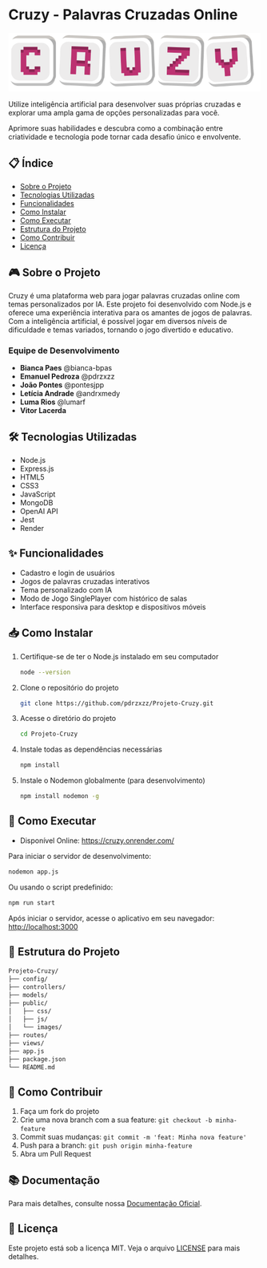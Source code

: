 # Cruzy - Palavras Cruzadas Online

![Cruzy Logo](public/stylesheets/images/logo.png)

Utilize inteligência artificial para desenvolver suas próprias cruzadas e explorar uma ampla gama de opções personalizadas para você.

Aprimore suas habilidades e descubra como a combinação entre criatividade e tecnologia pode tornar cada desafio único e envolvente.

## 📋 Índice

- [Sobre o Projeto](#sobre-o-projeto)
- [Tecnologias Utilizadas](#tecnologias-utilizadas)
- [Funcionalidades](#funcionalidades)
- [Como Instalar](#como-instalar)
- [Como Executar](#como-executar)
- [Estrutura do Projeto](#estrutura-do-projeto)
- [Como Contribuir](#como-contribuir)
- [Licença](#licença)

## 🎮 Sobre o Projeto

Cruzy é uma plataforma web para jogar palavras cruzadas online com temas personalizados por IA. Este projeto foi desenvolvido com Node.js e oferece uma experiência interativa para os amantes de jogos de palavras. Com a inteligência artificial, é possível jogar em diversos níveis de dificuldade e temas variados, tornando o jogo divertido e educativo.

### Equipe de Desenvolvimento

- **Bianca Paes** @bianca-bpas
- **Emanuel Pedroza** @pdrzxzz
- **João Pontes** @pontesjpp
- **Letícia Andrade** @andrxmedy
- **Luma Rios** @lumarf
- **Vitor Lacerda**

## 🛠 Tecnologias Utilizadas

- Node.js
- Express.js
- HTML5
- CSS3
- JavaScript
- MongoDB
- OpenAI API
- Jest
- Render

## ✨ Funcionalidades

- Cadastro e login de usuários
- Jogos de palavras cruzadas interativos
- Tema personalizado com IA
- Modo de Jogo SinglePlayer com histórico de salas
- Interface responsiva para desktop e dispositivos móveis

## 📥 Como Instalar

1. Certifique-se de ter o Node.js instalado em seu computador
   ```bash
   node --version
   ```

2. Clone o repositório do projeto
   ```bash
   git clone https://github.com/pdrzxzz/Projeto-Cruzy.git
   ```

3. Acesse o diretório do projeto
   ```bash
   cd Projeto-Cruzy
   ```

4. Instale todas as dependências necessárias
   ```bash
   npm install
   ```

5. Instale o Nodemon globalmente (para desenvolvimento)
   ```bash
   npm install nodemon -g
   ```

## 🚀 Como Executar

- Disponível Online: https://cruzy.onrender.com/

Para iniciar o servidor de desenvolvimento:

```bash
nodemon app.js
```

Ou usando o script predefinido:

```bash
npm run start
```

Após iniciar o servidor, acesse o aplicativo em seu navegador:
[http://localhost:3000](http://localhost:3000)

## 📁 Estrutura do Projeto

```
Projeto-Cruzy/
├── config/
├── controllers/
├── models/
├── public/
│   ├── css/
│   ├── js/
│   └── images/
├── routes/
├── views/
├── app.js
├── package.json
└── README.md
```

## 🤝 Como Contribuir

1. Faça um fork do projeto
2. Crie uma nova branch com a sua feature: `git checkout -b minha-feature`
3. Commit suas mudanças: `git commit -m 'feat: Minha nova feature'`
4. Push para a branch: `git push origin minha-feature`
5. Abra um Pull Request

## 📚 Documentação

Para mais detalhes, consulte nossa [Documentação Oficial](https://docs.google.com/document/d/1JyKNSJcvwg3tDUKqbK3uDbGl7hSoqT--c2qsRwEY06o/edit?usp=drive_link).

## 📝 Licença

Este projeto está sob a licença MIT. Veja o arquivo [LICENSE](LICENSE) para mais detalhes.


